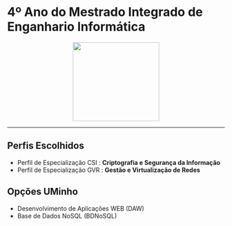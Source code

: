 
# 4º Ano do Mestrado Integrado de Enganhario Informática

<p align="center">
   <img width="200" height="182" src="https://upload.wikimedia.org/wikipedia/commons/9/93/EEUMLOGO.png">
</p>

---

## Perfis Escolhidos
- Perfil de Especialização CSI : **Criptografia e Segurança da Informação**
- Perfil de Especialização GVR : **Gestão e Virtualização de Redes**

## Opções UMinho
- Desenvolvimento de Aplicações WEB (DAW)
- Base de Dados NoSQL (BDNoSQL)
